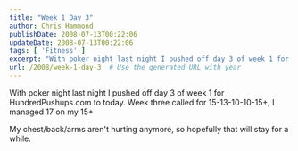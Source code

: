 ```yaml
---
title: "Week 1 Day 3"
author: Chris Hammond
publishDate: 2008-07-13T00:22:06
updateDate: 2008-07-13T00:22:06
tags: [ 'Fitness' ]
excerpt: "With poker night last night I pushed off day 3 of week 1 for HundredPushups.com to today. Week three called for 15-13-10-10-15+, I managed 17 on my 15+  My chest/back/arms aren't hurting anymore, so hopefully that will stay for a while. "
url: /2008/week-1-day-3  # Use the generated URL with year
---
```

<p>With poker night last night I pushed off day 3 of week 1 for HundredPushups.com to today. Week three called for 15-13-10-10-15+, I managed 17 on my 15+</p> <p>My chest/back/arms aren't hurting anymore, so hopefully that will stay for a while.</p>
